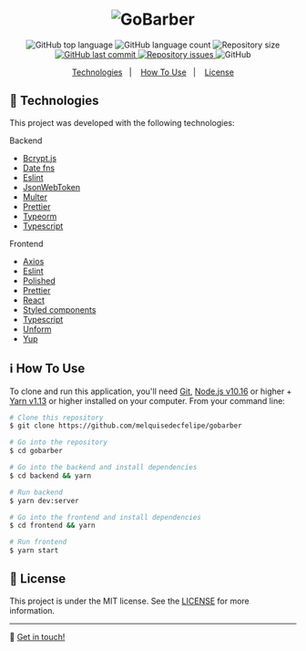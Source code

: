 <h1 align="center">
  <img alt="GoBarber" src="https://res.cloudinary.com/dtifsqadc/image/upload/v1588247220/logo_uec1l2.svg" />
</h1>

<p align="center">
  <img alt="GitHub top language" src="https://img.shields.io/github/languages/top/melquisedecfelipe/gobarber.svg">

  <img alt="GitHub language count" src="https://img.shields.io/github/languages/count/melquisedecfelipe/gobarber.svg">

  <img alt="Repository size" src="https://img.shields.io/github/repo-size/melquisedecfelipe/gobarber.svg">

  <a href="https://github.com/melquisedecfelipe/gobarber/commits/master">
    <img alt="GitHub last commit" src="https://img.shields.io/github/last-commit/melquisedecfelipe/gobarber.svg">
  </a>

  <a href="https://github.com/melquisedecfelipe/gobarber/issues">
    <img alt="Repository issues" src="https://img.shields.io/github/issues/melquisedecfelipe/gobarber.svg">
  </a>

  <img alt="GitHub" src="https://img.shields.io/github/license/melquisedecfelipe/gobarber.svg">
</p>

<p align="center">
  <a href="#rocket-technologies">Technologies</a>&nbsp;&nbsp;&nbsp;|&nbsp;&nbsp;&nbsp;
  <a href="#information_source-how-to-use">How To Use</a>&nbsp;&nbsp;&nbsp;|&nbsp;&nbsp;&nbsp;
  <a href="#memo-license">License</a>
</p>

## :rocket: Technologies

This project was developed with the following technologies:

Backend

- [Bcrypt.js](https://github.com/dcodeIO/bcrypt.js)
- [Date fns](https://date-fns.org/)
- [Eslint](https://eslint.org/)
- [JsonWebToken](https://github.com/auth0/node-jsonwebtoken)
- [Multer](https://github.com/expressjs/multer)
- [Prettier](https://prettier.io/)
- [Typeorm](https://typeorm.io/)
- [Typescript](https://www.typescriptlang.org/)

Frontend

- [Axios](https://github.com/axios/axios)
- [Eslint](https://eslint.org/)
- [Polished](https://polished.js.org/)
- [Prettier](https://prettier.io/)
- [React](https://reactjs.org/)
- [Styled components](https://styled-components.com/)
- [Typescript](https://www.typescriptlang.org/)
- [Unform](https://github.com/Rocketseat/unform)
- [Yup](https://github.com/jquense/yup)

## :information_source: How To Use

To clone and run this application, you'll need [Git](https://git-scm.com), [Node.js v10.16](https://nodejs.org/) or higher + [Yarn v1.13](https://yarnpkg.com/) or higher installed on your computer. From your command line:

```bash
# Clone this repository
$ git clone https://github.com/melquisedecfelipe/gobarber

# Go into the repository
$ cd gobarber

# Go into the backend and install dependencies
$ cd backend && yarn

# Run backend
$ yarn dev:server

# Go into the frontend and install dependencies
$ cd frontend && yarn

# Run frontend
$ yarn start
```

## :memo: License

This project is under the MIT license. See the [LICENSE](https://github.com/melquisedecfelipe/gobarber/blob/master/LICENSE) for more information.

---

:wave: [Get in touch!](https://www.linkedin.com/in/melquisedecfelipe/)
